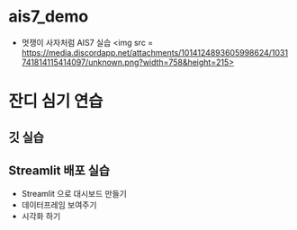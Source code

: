# ais7_demo
* 멋쟁이 사자처럼 AIS7 실습
<img src = https://media.discordapp.net/attachments/1014124893605998624/1031741814115414097/unknown.png?width=758&height=215>

# 잔디 심기 연습
## 깃 실습
## Streamlit 배포 실습
* Streamlit 으로 대시보드 만들기
* 데이터프레임 보여주기
* 시각화 하기
